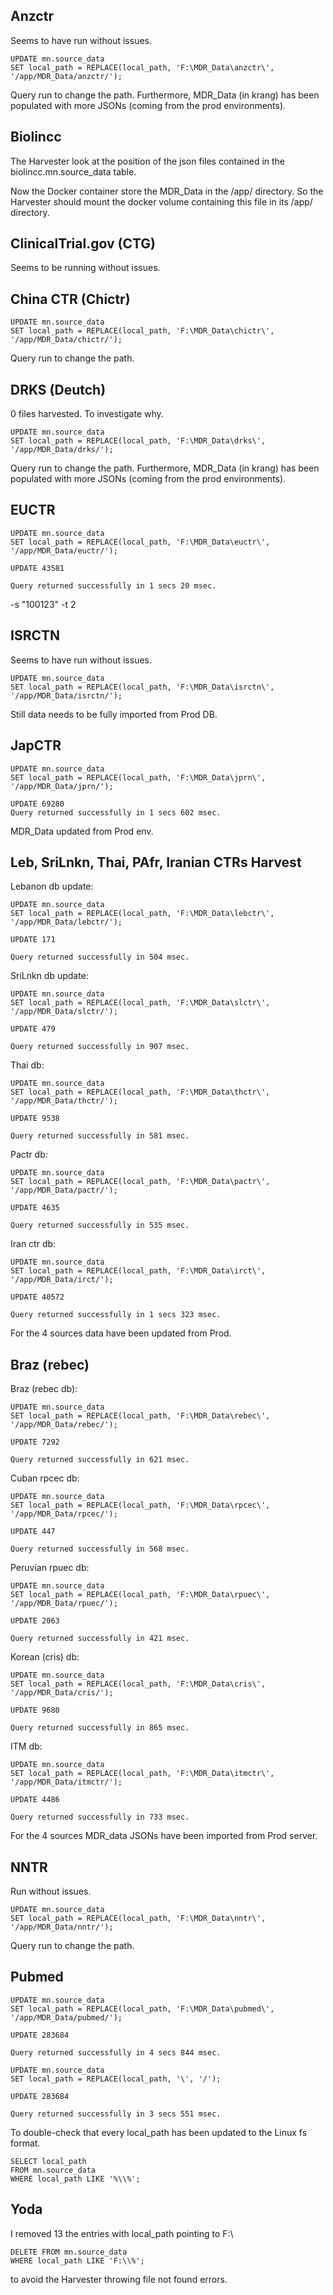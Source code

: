## Anzctr

Seems to have run without issues.

```
UPDATE mn.source_data
SET local_path = REPLACE(local_path, 'F:\MDR_Data\anzctr\', '/app/MDR_Data/anzctr/');
```
Query run to change the path.
Furthermore, MDR_Data (in krang) has been populated with more JSONs (coming from the prod environments).

## Biolincc
The Harvester look at the position of the json files contained in the biolincc.mn.source_data table.

Now the Docker container store the MDR_Data in the /app/ directory.
So the Harvester should mount the docker volume containing this file in its /app/ directory.

## ClinicalTrial.gov (CTG)

Seems to be running without issues.

## China CTR (Chictr)
```
UPDATE mn.source_data
SET local_path = REPLACE(local_path, 'F:\MDR_Data\chictr\', '/app/MDR_Data/chictr/');
```

Query run to change the path.

## DRKS (Deutch)

0 files harvested. To investigate why.

```
UPDATE mn.source_data
SET local_path = REPLACE(local_path, 'F:\MDR_Data\drks\', '/app/MDR_Data/drks/');
```
Query run to change the path.
Furthermore, MDR_Data (in krang) has been populated with more JSONs (coming from the prod environments).


## EUCTR

```
UPDATE mn.source_data
SET local_path = REPLACE(local_path, 'F:\MDR_Data\euctr\', '/app/MDR_Data/euctr/');
```

```
UPDATE 43581

Query returned successfully in 1 secs 20 msec.
```

-s "100123" -t 2



## ISRCTN

Seems to have run without issues.

```
UPDATE mn.source_data
SET local_path = REPLACE(local_path, 'F:\MDR_Data\isrctn\', '/app/MDR_Data/isrctn/');
```
Still data needs to be fully imported from Prod DB.

## JapCTR

```
UPDATE mn.source_data
SET local_path = REPLACE(local_path, 'F:\MDR_Data\jprn\', '/app/MDR_Data/jprn/');
```
```
UPDATE 69280
Query returned successfully in 1 secs 602 msec.
```
MDR_Data updated from Prod env.

## Leb, SriLnkn, Thai, PAfr, Iranian CTRs Harvest

Lebanon db update:
```
UPDATE mn.source_data
SET local_path = REPLACE(local_path, 'F:\MDR_Data\lebctr\', '/app/MDR_Data/lebctr/');
```
```
UPDATE 171

Query returned successfully in 504 msec.
```

SriLnkn db update:

```
UPDATE mn.source_data
SET local_path = REPLACE(local_path, 'F:\MDR_Data\slctr\', '/app/MDR_Data/slctr/');
```

```
UPDATE 479

Query returned successfully in 907 msec.
```

Thai db:

```
UPDATE mn.source_data
SET local_path = REPLACE(local_path, 'F:\MDR_Data\thctr\', '/app/MDR_Data/thctr/');
```

```
UPDATE 9538

Query returned successfully in 581 msec.
```

Pactr db:

```
UPDATE mn.source_data
SET local_path = REPLACE(local_path, 'F:\MDR_Data\pactr\', '/app/MDR_Data/pactr/');
```

```
UPDATE 4635

Query returned successfully in 535 msec.
```

Iran ctr db:

```
UPDATE mn.source_data
SET local_path = REPLACE(local_path, 'F:\MDR_Data\irct\', '/app/MDR_Data/irct/');
```

```
UPDATE 40572

Query returned successfully in 1 secs 323 msec.
```

For the 4 sources data have been updated from Prod.


## Braz (rebec)

Braz (rebec db):

```
UPDATE mn.source_data
SET local_path = REPLACE(local_path, 'F:\MDR_Data\rebec\', '/app/MDR_Data/rebec/');
```

```
UPDATE 7292

Query returned successfully in 621 msec.
```

Cuban rpcec db:
```
UPDATE mn.source_data
SET local_path = REPLACE(local_path, 'F:\MDR_Data\rpcec\', '/app/MDR_Data/rpcec/');
```

```
UPDATE 447

Query returned successfully in 568 msec.
```

Peruvian rpuec db:

```
UPDATE mn.source_data
SET local_path = REPLACE(local_path, 'F:\MDR_Data\rpuec\', '/app/MDR_Data/rpuec/');
```

```
UPDATE 2063

Query returned successfully in 421 msec.
```

Korean (cris) db:
```
UPDATE mn.source_data
SET local_path = REPLACE(local_path, 'F:\MDR_Data\cris\', '/app/MDR_Data/cris/');
```

```
UPDATE 9680

Query returned successfully in 865 msec.
```

ITM db:

```
UPDATE mn.source_data
SET local_path = REPLACE(local_path, 'F:\MDR_Data\itmctr\', '/app/MDR_Data/itmctr/');
```

```
UPDATE 4486

Query returned successfully in 733 msec.
```

For the 4 sources MDR_data JSONs have been imported from Prod server.

## NNTR

Run without issues.
```
UPDATE mn.source_data
SET local_path = REPLACE(local_path, 'F:\MDR_Data\nntr\', '/app/MDR_Data/nntr/');
```
Query run to change the path.

## Pubmed

```
UPDATE mn.source_data
SET local_path = REPLACE(local_path, 'F:\MDR_Data\pubmed\', '/app/MDR_Data/pubmed/');
```

```
UPDATE 283684

Query returned successfully in 4 secs 844 msec.
```

```
UPDATE mn.source_data
SET local_path = REPLACE(local_path, '\', '/');
```


```
UPDATE 283684

Query returned successfully in 3 secs 551 msec.
```

To double-check that every local_path has been updated to the Linux fs format.

```
SELECT local_path
FROM mn.source_data
WHERE local_path LIKE '%\\%';
```

## Yoda

I removed 13 the entries with local_path pointing to F:\

```
DELETE FROM mn.source_data
WHERE local_path LIKE 'F:\\%';
```
to avoid the Harvester throwing file not found errors.

